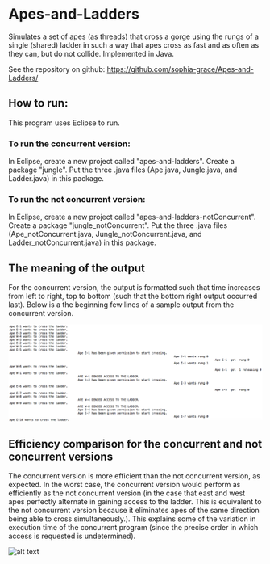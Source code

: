 # Apes-and-Ladders
Simulates a set of apes (as threads) that cross a gorge using the rungs of a single (shared) ladder in such a way that apes cross as fast and as often as they can, but do not collide. Implemented in Java.

See the repository on github: https://github.com/sophia-grace/Apes-and-Ladders/

## How to run:
This program uses Eclipse to run. 

### To run the concurrent version:
In Eclipse, create a new project called "apes-and-ladders". Create a package "jungle". Put the three .java files (Ape.java, Jungle.java, and Ladder.java) in this package.

### To run the not concurrent version:
In Eclipse, create a new project called "apes-and-ladders-notConcurrent". Create a package "jungle_notConcurrent". Put the three .java files (Ape_notConcurrent.java, Jungle_notConcurrent.java, and Ladder_notConcurrent.java) in this package.

## The meaning of the output
For the concurrent version, the output is formatted such that time increases from left to right, top to bottom (such that the bottom right output occurred last). Below is a the beginning few lines of a sample output from the concurrent version.

![alt text](https://github.com/sophia-grace/Apes-and-Ladders/blob/master/concurrent_sample_output.png)

## Efficiency comparison for the concurrent and not concurrent versions
The concurrent version is more efficient than the not concurrent version, as expected. In the worst case, the concurrent version would perform as efficiently as the not concurrent version (in the case that east and west apes perfectly alternate in gaining access to the ladder. This is equivalent to the not concurrent version because it eliminates apes of the same direction being able to cross simultaneously.). This explains some of the variation in execution time of the concurrent program (since the precise order in which access is requested is undetermined).

![alt text](https://docs.google.com/spreadsheets/d/e/2PACX-1vQoX6Jhu8nBQDAmNsfsLDo_UHwggdj-xHmBBIVKiGBi6TNrd0rbAvu5czocsy_cxISO1sVeJes4I8fA/pubchart?oid=1032139997&format=image)
